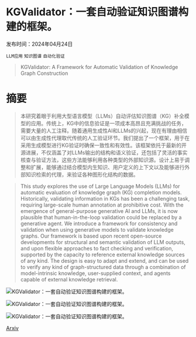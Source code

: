 # KGValidator：一套自动验证知识图谱构建的框架。

发布时间：2024年04月24日

`LLM应用` `知识图谱` `自动化验证`

> KGValidator: A Framework for Automatic Validation of Knowledge Graph Construction

# 摘要

> 本研究着眼于利用大型语言模型（LLMs）自动评估知识图谱（KG）补全模型的应用。传统上，KG中的信息验证是一项成本高昂且充满挑战的任务，需要大量的人工注释。随着通用生成性AI和LLMs的兴起，现在有理由相信可以由生成性代理取代传统的人工验证环节。我们提出了一个框架，用于在采用生成模型进行KG验证时确保一致性和有效性。该框架依托于最新的开源进展，不仅涵盖了对LLMs输出的结构和语义验证，还包括了灵活的事实核查与验证方法，这些方法能够利用各种类型的外部知识源。设计上易于调整和扩展，能够通过结合模型内生知识、用户定义的上下文以及能够进行外部知识检索的代理，来验证各种图形化结构的数据。

> This study explores the use of Large Language Models (LLMs) for automatic evaluation of knowledge graph (KG) completion models. Historically, validating information in KGs has been a challenging task, requiring large-scale human annotation at prohibitive cost. With the emergence of general-purpose generative AI and LLMs, it is now plausible that human-in-the-loop validation could be replaced by a generative agent. We introduce a framework for consistency and validation when using generative models to validate knowledge graphs. Our framework is based upon recent open-source developments for structural and semantic validation of LLM outputs, and upon flexible approaches to fact checking and verification, supported by the capacity to reference external knowledge sources of any kind. The design is easy to adapt and extend, and can be used to verify any kind of graph-structured data through a combination of model-intrinsic knowledge, user-supplied context, and agents capable of external knowledge retrieval.

![KGValidator：一套自动验证知识图谱构建的框架。](../../..//opt/data/Projects/HuggingArxiv/paper_images/2404.15923/x1.png)

![KGValidator：一套自动验证知识图谱构建的框架。](../../..//opt/data/Projects/HuggingArxiv/paper_images/2404.15923/x2.png)

![KGValidator：一套自动验证知识图谱构建的框架。](../../..//opt/data/Projects/HuggingArxiv/paper_images/2404.15923/x3.png)

[Arxiv](https://arxiv.org/abs/2404.15923)